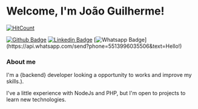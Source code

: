 # Welcome, I'm João Guilherme!

[![HitCount](http://hits.dwyl.com/{jgsouzadev}/{jgsouzadev}.svg)](http://hits.dwyl.com/{jgsouzadev}/{jgsouzadev})

[![Github Badge](https://img.shields.io/badge/-Github-000?style=flat-square&logo=Github&logoColor=white&link=https://github.com/fagnerpsantos)](https://github.com/jgsouzadev)
[![Linkedin Badge](https://img.shields.io/badge/-LinkedIn-blue?style=flat-square&logo=Linkedin&logoColor=white&link=https://www.linkedin.com/in/jo%C3%A3o-guilherme-de-souza-40b427195/)](https://www.linkedin.com/in/jo%C3%A3o-guilherme-de-souza-40b427195/)
[![Whatsapp Badge](https://img.shields.io/badge/-Whatsapp-4CA143?style=flat-square&labelColor=4CA143&logo=whatsapp&logoColor=white&link=https://api.whatsapp.com/send?phone=5513996035506&text=Eai!)](https://api.whatsapp.com/send?phone=5513996035506&text=Hello!)

### About me
I'm a {backend} developer looking a opportunity to works and improve my skills.).


I've a little experience with NodeJs and PHP, but I'm open to projects to learn new technologies. 
